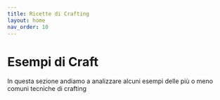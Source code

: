 ```yaml
---
title: Ricette di Crafting
layout: home
nav_order: 10
---
```


# **Esempi di Craft**

In questa sezione andiamo a analizzare alcuni esempi delle più o meno comuni tecniche di crafting
